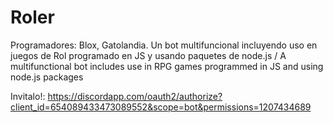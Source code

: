 # Roler
Programadores: Blox, Gatolandia. Un bot multifuncional incluyendo uso en juegos de Rol programado en JS y usando paquetes de node.js / A multifunctional bot includes use in RPG games programmed in JS and using node.js packages

Invitalo!:
https://discordapp.com/oauth2/authorize?client_id=654089433473089552&scope=bot&permissions=1207434689
